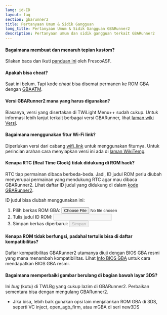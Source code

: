 ```yaml
---
lang: id-ID
layout: faq
section: gbarunner2
title: Pertanyaan Umum & Sidik Gangguan
long_title: Pertanyaan Umum & Sidik Gangguan GBARunner2
description: Pertanyaan umum dan sidik gangguan terkait GBARunner2
---
```


#### Bagaimana membuat dan menaruh tepian kustom?
Silakan baca dan ikuti [panduan ini](https://docs.google.com/document/d/1owjiW-1fHEbokrkK2ZuPFjR2-N9s1dXCCAM3ghWRtxk/edit?usp=sharing) oleh FrescoASF.

#### Apakah bisa cheat?
Saat ini belum. Tapi kode *cheat* bisa disemat permanen ke ROM GBA dengan [GBAATM](https://gbatemp.net/threads/gba-auto-trainer-maker-gbaatm.99334/).

#### Versi GBARunner2 mana yang harus digunakan?
Biasanya, versi yang disertakan di TWiLight Menu++ sudah cukup. Untuk informasi lebih lanjut terkait berbagai versi GBARunner, lihat [laman wiki Versi](https://wiki.ds-homebrew.com/id-ID/gbarunner2/builds).

#### Bagaimana menggunakan fitur Wi-Fi link?
Diperlukan versi dari cabang [wifi_link](https://github.com/Gericom/GBARunner2/tree/wifi_link) untuk menggunakan fiturnya. Untuk perincian arahan cara menyiapkan versi ini ada di [laman WikiTemp](https://wiki.gbatemp.net/wiki/GBARunner2/Link).

#### Kenapa RTC (Real Time Clock) tidak didukung di ROM hack?
RTC tiap permainan dibaca berbeda-beda. Jadi, ID judul ROM perlu diubah menyerupai permainan yang mendukung RTC agar mau dibaca GBARunner2. Lihat daftar ID judul yang didukung di dalam [kode GBARunner2](https://github.com/Gericom/GBARunner2/blob/master/arm9/source/emu/romGpio.vram.cpp#L14-L61).

ID judul bisa diubah menggunakan ini:
1. <label for="file-input" class="form-label">Pilih berkas ROM GBA:</label> <input id="file-input" class="form-control mb-2" type="file" onchange="loadRom(this.files[0])" />
1. <label for="file-input" class="form-label">Tulis judul ID ROM:</label> <input id="tid-input" class="form-control mb-2" type="text" maxlength="4" onchange="updateTid(this.value)" disabled />
1. <label for="file-input" class="form-label">Simpan berkas diperbarui:</label> <input id="save" class="btn btn-secondary" type="button" value="Simpan" onclick="save()" disabled />

<script src="/assets/js/change-gba-tid.js"></script>

#### Kenapa ROM tidak berfungsi, padahal tertulis bisa di daftar kompatibilitas?
Daftar kompatibilitas GBARunner2 utamanya diuji dengan BIOS GBA resmi yang mana menambah kompatibilitas. Lihat [Info BIOS GBA](https://wiki.ds-homebrew.com/id-ID/gbarunner2/bios) untuk cara mendapatkan BIOS GBA resmi.

#### Bagaimana memperbaiki gambar berulang di bagian bawah layar 3DS?
Ini *bug* (kutu) di TWLBg yang cukup lazim di GBARunner2. Perbaikan sementara bisa dengan mengulang GBARunner2.
- Jika bisa, lebih baik gunakan opsi lain menjalankan ROM GBA di 3DS, seperti VC inject, open_agb_firm, atau mGBA di seri new3DS
